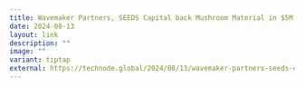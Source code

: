 ```yaml
---
title: Wavemaker Partners, SEEDS Capital back Mushroom Material in $5M seed funding
date: 2024-08-13
layout: link
description: ""
image: ""
variant: tiptap
external: https://technode.global/2024/08/13/wavemaker-partners-seeds-capital-back-mushroom-material-in-5m-seed-funding/
---
```


